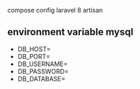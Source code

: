 compose config laravel 8 artisan

## environment variable mysql

* DB_HOST=
* DB_PORT=
* DB_USERNAME=
* DB_PASSWORD=
* DB_DATABASE=